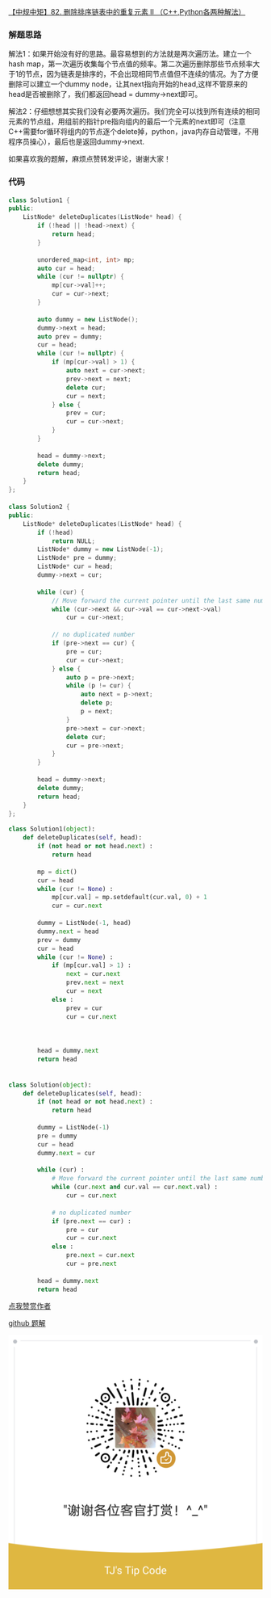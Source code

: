 [【中规中矩】82. 删除排序链表中的重复元素 II （C++,Python各两种解法）](https://leetcode-cn.com/problems/remove-duplicates-from-sorted-list-ii/solution/zhong-gui-zhong-ju-82-shan-chu-pai-xu-li-irf2/)

### 解题思路
解法1：如果开始没有好的思路。最容易想到的方法就是两次遍历法。建立一个hash map，第一次遍历收集每个节点值的频率。第二次遍历删除那些节点频率大于1的节点，因为链表是排序的，不会出现相同节点值但不连续的情况。为了方便删除可以建立一个dummy node，让其next指向开始的head,这样不管原来的head是否被删除了，我们都返回head = dummy->next即可。

解法2：仔细想想其实我们没有必要两次遍历。我们完全可以找到所有连续的相同元素的节点组，用组前的指针pre指向组内的最后一个元素的next即可（注意C++需要for循环将组内的节点逐个delete掉，python，java内存自动管理，不用程序员操心），最后也是返回dummy->next.

如果喜欢我的题解，麻烦点赞转发评论，谢谢大家！

### 代码
```cpp []
class Solution1 {
public:
    ListNode* deleteDuplicates(ListNode* head) {
        if (!head || !head->next) {
            return head;
        }

        unordered_map<int, int> mp;
        auto cur = head;
        while (cur != nullptr) {
            mp[cur->val]++;
            cur = cur->next;
        }

        auto dummy = new ListNode();
        dummy->next = head;
        auto prev = dummy;
        cur = head;
        while (cur != nullptr) {
            if (mp[cur->val] > 1) {
                auto next = cur->next;
                prev->next = next;
                delete cur;
                cur = next;
            } else {
                prev = cur;
                cur = cur->next;
            }
        }

        head = dummy->next;
        delete dummy;
        return head;
    }
};

class Solution2 {
public:
    ListNode* deleteDuplicates(ListNode* head) {
        if (!head)
            return NULL;
        ListNode* dummy = new ListNode(-1);
        ListNode* pre = dummy;
        ListNode* cur = head;
        dummy->next = cur;
        
        while (cur) {
            // Move forward the current pointer until the last same number
            while (cur->next && cur->val == cur->next->val)
                cur = cur->next;
            
            // no duplicated number
            if (pre->next == cur) {
                pre = cur;
                cur = cur->next;
            } else {
                auto p = pre->next;
                while (p != cur) {
                    auto next = p->next;
                    delete p;
                    p = next;
                }
                pre->next = cur->next;    
                delete cur;
                cur = pre->next;
            }
        }
        
        head = dummy->next;
        delete dummy;
        return head;
    }
};
```

```python []
class Solution1(object):
    def deleteDuplicates(self, head):
        if (not head or not head.next) :
            return head

        mp = dict()
        cur = head
        while (cur != None) :
            mp[cur.val] = mp.setdefault(cur.val, 0) + 1
            cur = cur.next
        
        dummy = ListNode(-1, head)
        dummy.next = head
        prev = dummy
        cur = head
        while (cur != None) :
            if (mp[cur.val] > 1) :
                next = cur.next
                prev.next = next
                cur = next
            else :
                prev = cur
                cur = cur.next
            
        

        head = dummy.next
        return head


class Solution(object):
    def deleteDuplicates(self, head):
        if (not head or not head.next) :
            return head

        dummy = ListNode(-1)
        pre = dummy
        cur = head
        dummy.next = cur
        
        while (cur) :
            # Move forward the current pointer until the last same number
            while (cur.next and cur.val == cur.next.val) :
                cur = cur.next
            
            # no duplicated number
            if (pre.next == cur) :
                pre = cur
                cur = cur.next
            else :
                pre.next = cur.next
                cur = pre.next
        
        head = dummy.next
        return head
```

[点我赞赏作者](https://github.com/jyj407/leetcode/blob/master/wechat%20reward%20QRCode.png)

[github 题解](https://github.com/jyj407/leetcode/blob/master/82.md)

![Image](https://github.com/jyj407/leetcode/blob/master/wechat%20reward%20QRCode.png)
